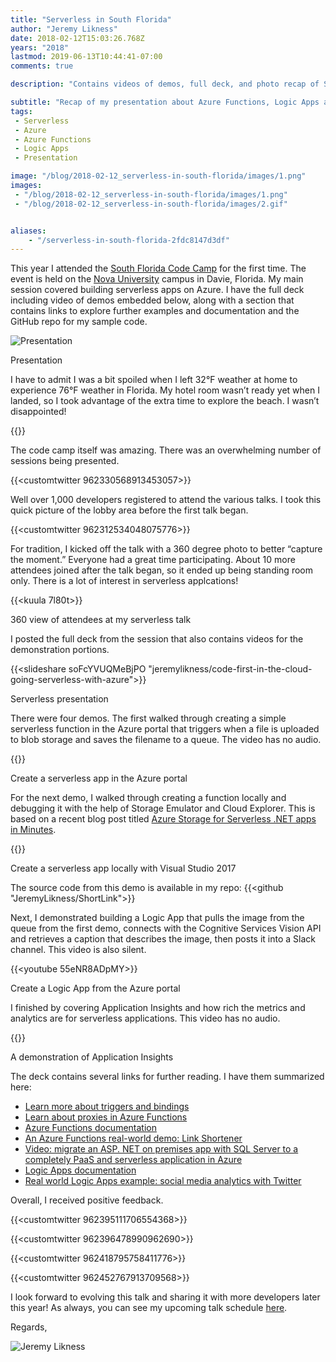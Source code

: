 ```yaml
---
title: "Serverless in South Florida"
author: "Jeremy Likness"
date: 2018-02-12T15:03:26.768Z
years: "2018"
lastmod: 2019-06-13T10:44:41-07:00
comments: true

description: "Contains videos of demos, full deck, and photo recap of South Florida Code Camp presentation about serverless applications on Azure including functions, logic apps, event grid, and app insights."

subtitle: "Recap of my presentation about Azure Functions, Logic Apps and Event Grid"
tags:
 - Serverless 
 - Azure 
 - Azure Functions 
 - Logic Apps 
 - Presentation 

image: "/blog/2018-02-12_serverless-in-south-florida/images/1.png" 
images:
 - "/blog/2018-02-12_serverless-in-south-florida/images/1.png" 
 - "/blog/2018-02-12_serverless-in-south-florida/images/2.gif" 


aliases:
    - "/serverless-in-south-florida-2fdc8147d3df"
---
```


This year I attended the [South Florida Code Camp](http://www.fladotnet.com/codecamp) for the first time. The event is held on the [Nova University](http://www.nova.edu/) campus in Davie, Florida. My main session covered building serverless apps on Azure. I have the full deck including video of demos embedded below, along with a section that contains links to explore further examples and documentation and the GitHub repo for my sample code.

![Presentation](/blog/2018-02-12_serverless-in-south-florida/images/1.png)
<figcaption>Presentation</figcaption>

I have to admit I was a bit spoiled when I left 32°F weather at home to experience 76°F weather in Florida. My hotel room wasn’t ready yet when I landed, so I took advantage of the extra time to explore the beach. I wasn’t disappointed!

{{<instagram Be-39E0nJY2>}}

The code camp itself was amazing. There was an overwhelming number of sessions being presented.

{{<customtwitter 962330568913453057>}}

Well over 1,000 developers registered to attend the various talks. I took this quick picture of the lobby area before the first talk began.

{{<customtwitter 962312534048075776>}}

For tradition, I kicked off the talk with a 360 degree photo to better “capture the moment.” Everyone had a great time participating. About 10 more attendees joined after the talk began, so it ended up being standing room only. There is a lot of interest in serverless applcations!

{{<kuula 7l80t>}}
<figcaption>360 view of attendees at my serverless talk</figcaption>

I posted the full deck from the session that also contains videos for the demonstration portions.

{{<slideshare soFcYVUQMeBjPO "jeremylikness/code-first-in-the-cloud-going-serverless-with-azure">}}
<figcaption>Serverless presentation</figcaption>

There were four demos. The first walked through creating a simple serverless function in the Azure portal that triggers when a file is uploaded to blob storage and saves the filename to a queue. The video has no audio.

{{<youtube pxfEVKRwcvI>}}
<figcaption>Create a serverless app in the Azure portal</figcaption>

For the next demo, I walked through creating a function locally and debugging it with the help of Storage Emulator and Cloud Explorer. This is based on a recent blog post titled [Azure Storage for Serverless .NET apps in Minutes](https://aka.ms/storage-article).

{{<youtube QNwZdfx4sp8>}}
<figcaption>Create a serverless app locally with Visual Studio 2017</figcaption>

The source code from this demo is available in my repo: {{<github "JeremyLikness/ShortLink">}}

Next, I demonstrated building a Logic App that pulls the image from the queue from the first demo, connects with the Cognitive Services Vision API and retrieves a caption that describes the image, then posts it into a Slack channel. This video is also silent.

{{<youtube 55eNR8ADpMY>}}
<figcaption>Create a Logic App from the Azure portal</figcaption>

I finished by covering Application Insights and how rich the metrics and analytics are for serverless applications. This video has no audio.

{{<youtube pxfEVKRwcvI>}}
<figcaption>A demonstration of Application Insights</figcaption>

The deck contains several links for further reading. I have them summarized here:

* [Learn more about triggers and bindings](https://docs.microsoft.com/en-us/azure/azure-functions/functions-triggers-bindings?utm_source=jeliknes&utm_medium=presentation&utm_campaign=serverless&WT.mc_id=serverless-presentation-jeliknes)
* [Learn about proxies in Azure Functions](https://docs.microsoft.com/en-us/azure/azure-functions/functions-proxies?utm_source=jeliknes&utm_medium=presentation&utm_campaign=serverless&WT.mc_id=serverless-presentation-jeliknes)
* [Azure Functions documentation](https://docs.microsoft.com/en-us/azure/azure-functions/?utm_source=jeliknes&utm_medium=presentation&utm_campaign=serverless&WT.mc_id=serverless-presentation-jeliknes)
* [An Azure Functions real-world demo: Link Shortener](https://blog.jeremylikness.com/build-a-serverless-link-shortener-with-analytics-faster-than-finishing-your-latte-8c094bb1df2c?WT.mc_id=serverless-presentation-jeliknes)
* [Video: migrate an ASP. NET on premises app with SQL Server to a completely PaaS and serverless application in Azure](https://channel9.msdn.com/Events/Connect/2017/E102?utm_source=jeliknes&utm_medium=presentation&utm_campaign=serverless&WT.mc_id=serverless-presentation-jeliknes)
* [Logic Apps documentation](https://docs.microsoft.com/en-us/azure/logic-apps/logic-apps-overview?utm_source=jeliknes&utm_medium=presentation&utm_campaign=serverless&WT.mc_id=serverless-presentation-jeliknes)
* [Real world Logic Apps example: social media analytics with Twitter](https://blog.jeremylikness.com/serverless-twitter-analytics-with-cosmosdb-and-logic-apps-280e5ff6c948?WT.mc_id=serverless-presentation-jeliknes)

Overall, I received positive feedback.

{{<customtwitter 962395111706554368>}}

{{<customtwitter 962396478990962690>}}

{{<customtwitter 962418795758411776>}}

{{<customtwitter 962452767913709568>}}

I look forward to evolving this talk and sharing it with more developers later this year! As always, you can see my upcoming talk schedule [here](/upcoming-talks-eaf27ff8a3a7).

Regards,

![Jeremy Likness](/blog/2018-02-12_serverless-in-south-florida/images/2.gif)

